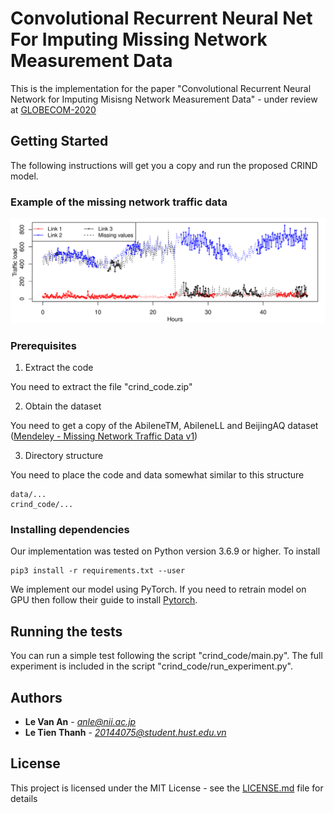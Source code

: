 # Convolutional Recurrent Neural Net For Imputing Missing Network Measurement Data

This is the implementation for the paper "Convolutional Recurrent Neural Network for Imputing Misisng Network Measurement Data" - under review at [GLOBECOM-2020][globecom2020]

## Getting Started

The following instructions will get you a copy and run the proposed CRIND model.

### Example of the missing network traffic data
![Network traffic data example](/traffic_data.png)

### Prerequisites

1. Extract the code
 
 You need to extract the file "crind\_code.zip"

2. Obtain the dataset

 You need to get a copy of the AbileneTM, AbileneLL and BeijingAQ dataset ([Mendeley - Missing Network Traffic Data v1][dataset])

3. Directory structure

 You need to place the code and data somewhat similar to this structure
```
data/...
crind_code/...
```

### Installing dependencies

Our implementation was tested on Python version 3.6.9 or higher.
To install 
```
pip3 install -r requirements.txt --user
```

We implement our model using PyTorch.
If you need to retrain model on GPU then follow their guide to install [Pytorch][pytorch].

## Running the tests

You can run a simple test following the script "crind\_code/main.py".
The full experiment is included in the script "crind\_code/run\_experiment.py".


## Authors

* **Le Van An** - *anle@nii.ac.jp*
* **Le Tien Thanh** - *20144075@student.hust.edu.vn*

## License

This project is licensed under the MIT License - see the [LICENSE.md](LICENSE.md) file for details



[globecom2020]: https://globecom2020.ieee-globecom.org/
[pytorch]: https://pytorch.org/
[dataset]: https://data.mendeley.com/datasets/yp246btnc6/draft?a=80e23ef1-446a-4526-be26-e9642b4938ea
